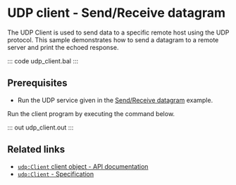 # UDP client - Send/Receive datagram

The UDP Client is used to send data to a specific remote host using the UDP protocol. This sample demonstrates how to send a datagram to a remote server and print the echoed response.

::: code udp_client.bal :::

## Prerequisites
- Run the UDP service given in the [Send/Receive datagram](/learn/by-example/udp-listener/) example.

Run the client program by executing the command below.

::: out udp_client.out :::

## Related links
- [`udp:Client` client object - API documentation](https://lib.ballerina.io/ballerina/udp/latest/clients/Client)
- [`udp:Client` - Specification](/spec/udp/#3-client)
